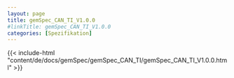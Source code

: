 ```yaml
---
layout: page
title: gemSpec_CAN_TI_V1.0.0
#linkTitle: gemSpec_CAN_TI_V1.0.0
categories: [Spezifikation]
---
```

{{< include-html "content/de/docs/gemSpec/gemSpec_CAN_TI/gemSpec_CAN_TI_V1.0.0.html" >}}
